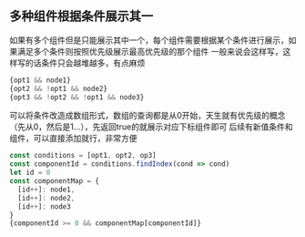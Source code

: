 ## 多种组件根据条件展示其一

如果有多个组件但是只能展示其中一个，每个组件需要根据某个条件进行展示，如果满足多个条件则按照优先级展示最高优先级的那个组件
一般来说会这样写，这样写的话条件只会越堆越多，有点麻烦

```js
{opt1 && node1}
{opt2 && !opt1 && node2}
{opt3 && !opt2 && !opt1 && node3}
```

可以将条件改造成数组形式，数组的查询都是从0开始，天生就有优先级的概念（先从0，然后是1...），先返回true的就展示对应下标组件即可
后续有新值条件和组件，可以直接添加就行，非常方便

```js
const conditions = [opt1, opt2, op3]
const componentId = conditions.findIndex(cond => cond)
let id = 0
const componentMap = {
  [id++]: node1,
  [id++]: node2,
  [id++]: node3
}
{componentId >= 0 && componentMap[componentId]}
```
